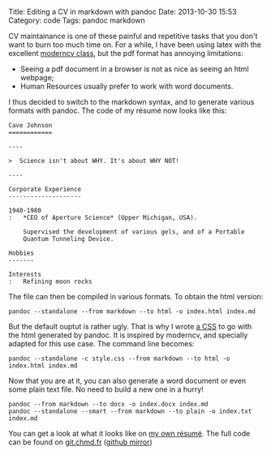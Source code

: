Title: Editing a CV in markdown with pandoc
Date: 2013-10-30 15:53
Category: code
Tags: pandoc markdown

CV maintainance is one of these painful and repetitive tasks that you
don't want to burn too much time on.  For a while, I have been using latex
with the excellent [moderncv class](http://www.ctan.org/pkg/moderncv), but
the pdf format has annoying limitations:

- Seeing a pdf document in a browser is not as nice as seeing an html
  webpage;
- Human Resources usually prefer to work with word documents.

I thus decided to switch to the markdown syntax, and to generate various
formats with pandoc. The code of my résumé now looks like this:

    Cave Johnson
    ============
    
    ----
    
    >  Science isn't about WHY. It's about WHY NOT!
    
    ----
    
    Corporate Experience
    --------------------
    
    1940-1980
    :   *CEO of Aperture Science* (Upper Michigan, USA).
    
        Supervised the development of various gels, and of a Portable
        Quantum Tunneling Device.
    
    Hobbies
    -------
    
    Interests
    :   Refining moon rocks

The file can then be compiled in various formats. To obtain the html
version:

    pandoc --standalone --from markdown --to html -o index.html index.md

But the default ouptut is rather ugly. That is why I wrote [a
CSS](//resume.chmd.fr/style.css) to go with the html generated by pandoc.
It is inspired by moderncv, and specially adapted for this use case. The
command line becomes:

    pandoc --standalone -c style.css --from markdown --to html -o index.html index.md

Now that you are at it, you can also generate a word document or even some
plain text file. No need to build a new one in a hurry!

    pandoc --from markdown --to docx -o index.docx index.md
    pandoc --standalone --smart --from markdown --to plain -o index.txt index.md

You can get a look at what it looks like on [my own
résumé](//resume.chmd.fr). The full code can be found on
[git.chmd.fr](https://git.chmd.fr/?p=resume.git) ([github
mirror](https://github.com/chmduquesne/resume))
